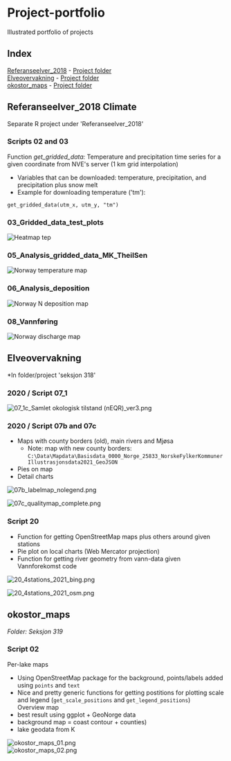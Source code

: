 # Project-portfolio
Illustrated portfolio of projects  

<!-- Run this script by using the 'Preview' button --> 

## Index
<!-- links to sections: use hashtags with no space after, and exact header with no capital letters --> 
[Referanseelver_2018](##referanseelver_2018-climate) - [Project folder](https://github.com/DagHjermann/Project-portfolio#referanseelver_2018climate)    
[Elveovervakning](https://github.com/DagHjermann/Project-portfolio#elveovervakning) - [Project folder](https://github.com/DagHjermann/Project-portfolio#elveovervakning)  
[okostor_maps](##okostor_maps) - [Project folder](https://github.com/DagHjermann/Project-portfolio#okostor_maps)  

## Referanseelver_2018 Climate   
Separate R project under 'Referanseelver_2018'  

### Scripts 02 and 03
Function *get_gridded_data:* Temperature and precipitation time series for a given coordinate from NVE's server (1 km grid interpolation)  
* Variables that can be downloaded: temperature, precipitation, and precipitation plus snow melt  
* Example for downloading temperature ('tm'):   
```
get_gridded_data(utm_x, utm_y, "tm")
```` 
### 03_Gridded_data_test_plots
![Heatmap tep][RefClim03]  
 
### 05_Analysis_gridded_data_MK_TheilSen   
![Norway temperature map][RefClim05]  
  
### 06_Analysis_deposition  
![Norway N deposition map][RefClim06]  

### 08_Vannføring  
![Norway discharge map][RefClim08]  


## Elveovervakning   
*In folder/project 'seksjon 318'  

### 2020 / Script 07_1   

![07_1c_Samlet okologisk tilstand (nEQR)_ver3.png][318_Elveovervakning_1_07]   

### 2020 / Script 07b and 07c   
* Maps with county borders (old), main rivers and Mjøsa   
    - Note: map with new county borders: `C:\Data\Mapdata\Basisdata_0000_Norge_25833_NorskeFylkerKommunerIllustrasjonsdata2021_GeoJSON`        
* Pies on map  
* Detail charts   

![07b_labelmap_nolegend.png][318_Elveovervakning_2_07]   

![07c_qualitymap_complete.png][318_Elveovervakning_3_07]   


### Script 20   
* Function for getting OpenStreetMap maps plus others around given stations   
* Pie plot on local charts (Web Mercator projection)  
* Function for getting river geometry from vann-data given Vannforekomst code    

![20_4stations_2021_bing.png][318_Elveovervakning_4_20]   

![20_4stations_2021_osm.png][318_Elveovervakning_5_20]   


## okostor_maps   
*Folder: Seksjon 319*   

### Script 02 
  
Per-lake maps  
* Using OpenStreetMap package for the background, points/labels added using `points` and `text`  
* Nice and pretty generic functions for getting postitions for plotting scale and legend (`get_scale_positions` and `get_legend_positions`)     
Overview map  
* best result using ggplot + GeoNorge data   
* background map = coast contour + counties) 
* lake geodata from K

![okostor_maps_01.png][okostor_maps_01]  
![okostor_maps_02.png][okostor_maps_02]  






[RefClim03]: Figures/Refelver_Climate/03_Temperature_deviance_Stabburselv.png "Temperature_deviance_Stabburselv"
[RefClim05]: Figures/Refelver_Climate/05_Prec_senchange_map.png "Precipitation change"
[RefClim06]: Figures/Refelver_Climate/06_N_end_map.png "N deposition"   
[RefClim08]: Figures/Refelver_Climate/08_Discharge_change_allyear_map.png "Discharge change"   
[318_Elveovervakning_1_07]: Figures/318_Elveovervakning/07_1c_Samlet_okologisk_tilstand_ver3.png "Barplot"
[318_Elveovervakning_2_07]: Figures/318_Elveovervakning/07b_labelmap_nolegend.png "Norway map w/ names"
[318_Elveovervakning_3_07]: Figures/318_Elveovervakning/07c_qualitymap_complete.png "Norway map w/ pie charts"
[318_Elveovervakning_4_20]: Figures/318_Elveovervakning/20_4stations_2021_bing.png "Local satellite map w/ pies and river"
[318_Elveovervakning_5_20]: Figures/318_Elveovervakning/20_4stations_2021_osm.png  
[okostor_maps_01]: Figures/okostor_maps/okostor_maps_01.png
[okostor_maps_02]: Figures/okostor_maps/okostor_maps_02.png
